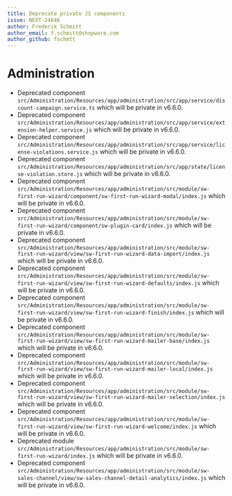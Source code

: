 ```yaml
---
title: Deprecate private JS components
issue: NEXT-24646
author: Frederik Schmitt
author_email: f.schmitt@shopware.com
author_github: fschmtt
---
```

# Administration
* Deprecated component `src/Administration/Resources/app/administration/src/app/service/discount-campaign.service.ts` which will be private in v6.6.0.
* Deprecated component `src/Administration/Resources/app/administration/src/app/service/extension-helper.service.js` which will be private in v6.6.0.
* Deprecated component `src/Administration/Resources/app/administration/src/app/service/license-violations.service.js` which will be private in v6.6.0.
* Deprecated component `src/Administration/Resources/app/administration/src/app/state/license-violation.store.js` which will be private in v6.6.0.
* Deprecated component `src/Administration/Resources/app/administration/src/module/sw-first-run-wizard/component/sw-first-run-wizard-modal/index.js` which will be private in v6.6.0.
* Deprecated component `src/Administration/Resources/app/administration/src/module/sw-first-run-wizard/component/sw-plugin-card/index.js` which will be private in v6.6.0.
* Deprecated component `src/Administration/Resources/app/administration/src/module/sw-first-run-wizard/view/sw-first-run-wizard-data-import/index.js` which will be private in v6.6.0.
* Deprecated component `src/Administration/Resources/app/administration/src/module/sw-first-run-wizard/view/sw-first-run-wizard-defaults/index.js` which will be private in v6.6.0.
* Deprecated component `src/Administration/Resources/app/administration/src/module/sw-first-run-wizard/view/sw-first-run-wizard-finish/index.js` which will be private in v6.6.0. 
* Deprecated component `src/Administration/Resources/app/administration/src/module/sw-first-run-wizard/view/sw-first-run-wizard-mailer-base/index.js` which will be private in v6.6.0. 
* Deprecated component `src/Administration/Resources/app/administration/src/module/sw-first-run-wizard/view/sw-first-run-wizard-mailer-local/index.js` which will be private in v6.6.0.
* Deprecated component `src/Administration/Resources/app/administration/src/module/sw-first-run-wizard/view/sw-first-run-wizard-mailer-selection/index.js` which will be private in v6.6.0.
* Deprecated component `src/Administration/Resources/app/administration/src/module/sw-first-run-wizard/view/sw-first-run-wizard-welcome/index.js` which will be private in v6.6.0.
* Deprecated module `src/Administration/Resources/app/administration/src/module/sw-first-run-wizard/index.js` which will be private in v6.6.0.
* Deprecated component `src/Administration/Resources/app/administration/src/module/sw-sales-channel/view/sw-sales-channel-detail-analytics/index.js` which will be private in v6.6.0.
